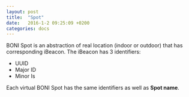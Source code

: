 ```yaml
---
layout: post
title:  "Spot"
date:   2016-1-2 09:25:09 +0200
categories: docs
---
```

BONI Spot is an abstraction of real location (indoor or outdoor) that has corresponding iBeacon. The iBeacon has 3 identifiers:

* UUID
* Major ID
* Minor Is

Each virtual BONI Spot has the same identifiers as well as **Spot name**.
